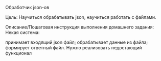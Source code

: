 Обработчик json-ов

Цель:
Научиться обрабатывать json, научиться работать с файлами.


Описание/Пошаговая инструкция выполнения домашнего задания:
Некая система:

принимает входящий json файл;
обрабатывает данные из файла;
формирует ответный файл.
Нужно реализовать недостающий функционал
